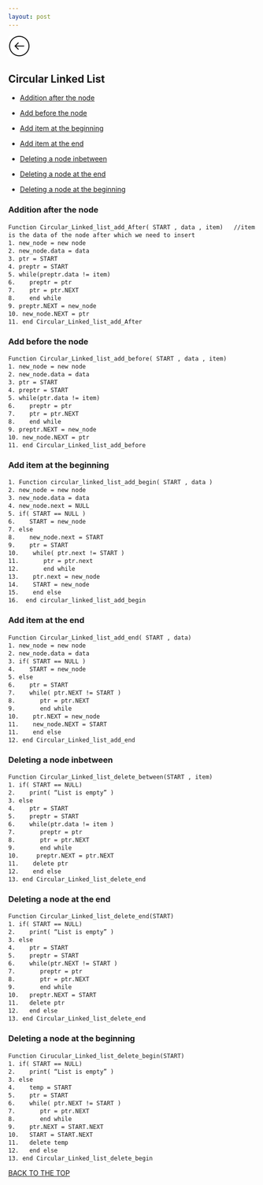 ```yaml
---
layout: post
---
```

 [![](/img/back.png)](/Data-Structures/)

## Circular Linked List

* [Addition after the node](#addition-after-the-node)

* [Add before the node](#add-before-the-node)

* [Add item at the beginning](#add-item-at-the-beginning)

* [Add item at the end](#add-item-at-the-end)

* [Deleting a node inbetween](#deleting-a-node-inbetween)

* [Deleting a node at the end](#deleting-a-node-at-the-end)

* [Deleting a node at the beginning](#deleting-a-node-at-the-beginning)


### Addition after the node

```
Function Circular_Linked_list_add_After( START , data , item)   //item is the data of the node after which we need to insert
1. new_node = new node
2. new_node.data = data
3. ptr = START
4. preptr = START
5. while(preptr.data != item)
6.    preptr = ptr
7.    ptr = ptr.NEXT
8.    end while
9. preptr.NEXT = new_node
10. new_node.NEXT = ptr 
11. end Circular_Linked_list_add_After

```

### Add before the node

```
Function Circular_Linked_list_add_before( START , data , item) 
1. new_node = new node
2. new_node.data = data
3. ptr = START
4. preptr = START
5. while(ptr.data != item)
6.    preptr = ptr
7.    ptr = ptr.NEXT
8.    end while
9. preptr.NEXT = new_node
10. new_node.NEXT = ptr 
11. end Circular_Linked_list_add_before

```

### Add item at the beginning

```
1. Function circular_linked_list_add_begin( START , data )
2. new_node = new node
3. new_node.data = data
4. new_node.next = NULL
5. if( START == NULL )
6.    START = new_node
7. else
8.    new_node.next = START
9.    ptr = START
10.    while( ptr.next != START )
11.       ptr = ptr.next
12.       end while
13.    ptr.next = new_node  
14.    START = new_node
15.    end else
16.  end circular_linked_list_add_begin

```

### Add item at the end

```
Function Circular_Linked_list_add_end( START , data)
1. new_node = new node
2. new_node.data = data
3. if( START == NULL )
4.    START = new_node
5. else
6.    ptr = START
7.    while( ptr.NEXT != START )
8.       ptr = ptr.NEXT
9.       end while
10.    ptr.NEXT = new_node
11.    new_node.NEXT = START
11.    end else
12. end Circular_Linked_list_add_end

```

### Deleting a node inbetween

```
Function Circular_Linked_list_delete_between(START , item)
1. if( START == NULL)
2.    print( “List is empty” )
3. else  
4.    ptr = START
5.    preptr = START
6.    while(ptr.data != item )
7.       preptr = ptr
8.       ptr = ptr.NEXT 
9.       end while
10.     preptr.NEXT = ptr.NEXT
11.    delete ptr
12.    end else  
13. end Circular_Linked_list_delete_end

```

### Deleting a node at the end

```
Function Circular_Linked_list_delete_end(START)
1. if( START == NULL)
2.    print( “List is empty” )
3. else  
4.    ptr = START
5.    preptr = START
6.    while(ptr.NEXT != START )
7.       preptr = ptr
8.       ptr = ptr.NEXT
9.       end while
10.   preptr.NEXT = START  
11.   delete ptr
12.   end else  
13. end Circular_Linked_list_delete_end

```

### Deleting a node at the beginning

```
Function Cirucular_Linked_list_delete_begin(START)
1. if( START == NULL)
2.    print( “List is empty” )
3. else  
4.    temp = START
5.    ptr = START
6.    while( ptr.NEXT != START )
7.       ptr = ptr.NEXT
8.       end while
9.    ptr.NEXT = START.NEXT   
10.   START = START.NEXT
11.   delete temp
12.   end else  
13. end Circular_Linked_list_delete_begin

```

[BACK TO THE TOP](#top)
